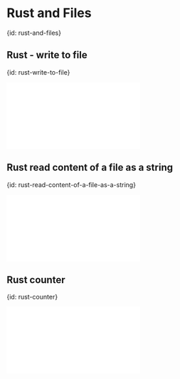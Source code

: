 # Rust and Files
{id: rust-and-files}

## Rust - write to file
{id: rust-write-to-file}

![](examples/files/write.rs)

## Rust read content of a file as a string
{id: rust-read-content-of-a-file-as-a-string}

![](examples/files/read_whole_file.rs)

## Rust counter
{id: rust-counter}

![](examples/files/counter.rs)
